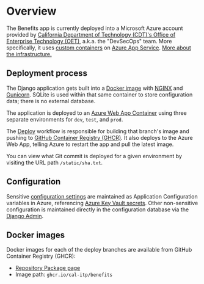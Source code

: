 # Overview

The Benefits app is currently deployed into a Microsoft Azure account provided by [California Department of Technology (CDT)'s Office of Enterprise Technology (OET)][oet], a.k.a. the "DevSecOps" team. More specifically, it uses [custom containers][app-service-containers] on [Azure App Service][app-service]. [More about the infrastructure.](infrastructure.md)

## Deployment process

The Django application gets built into a [Docker image][dockerfile] with [NGINX](https://www.nginx.com/) and
[Gunicorn](https://gunicorn.org/). SQLite is used within that same container to store configuration data; there is no external database.

The application is deployed to an [Azure Web App Container][az-webapp] using three separate environments for `dev`, `test`,
and `prod`.

The [Deploy](deploy-workflow) workflow is responsible for building that branch's image and pushing to [GitHub Container
Registry (GHCR)][ghcr]. It also deploys to the Azure Web App, telling Azure to restart the app and pull the latest image.

You can view what Git commit is deployed for a given environment by visiting the URL path `/static/sha.txt`.

## Configuration

Sensitive [configuration settings](../configuration/README.md) are maintained as Application Configuration variables in Azure,
referencing [Azure Key Vault secrets](https://azure.microsoft.com/en-us/products/key-vault/). Other non-sensitive configuration
is maintained directly in the configuration database via the [Django Admin](https://docs.djangoproject.com/en/5.0/ref/contrib/admin/).

## Docker images

Docker images for each of the deploy branches are available from GitHub Container Registry (GHCR):

- [Repository Package page](https://github.com/cal-itp/benefits/pkgs/container/benefits)
- Image path: `ghcr.io/cal-itp/benefits`

[oet]: https://techblog.cdt.ca.gov/2020/06/cdt-taking-the-lead-in-digital-transformation/
[app-service-containers]: https://docs.microsoft.com/en-us/azure/app-service/configure-custom-container
[app-service]: https://docs.microsoft.com/en-us/azure/app-service/overview
[deploy-workflow]: https://github.com/cal-itp/benefits/blob/main/.github/workflows/deploy.yml
[dockerfile]: https://github.com/cal-itp/benefits/blob/main/Dockerfile
[az-webapp]: https://azure.microsoft.com/en-us/services/app-service/containers/
[ghcr]: https://github.com/features/packages
